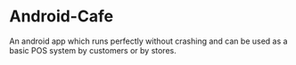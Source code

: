 # Android-Cafe
An android app which runs perfectly without crashing and can be used as a basic POS system by customers or by stores.
